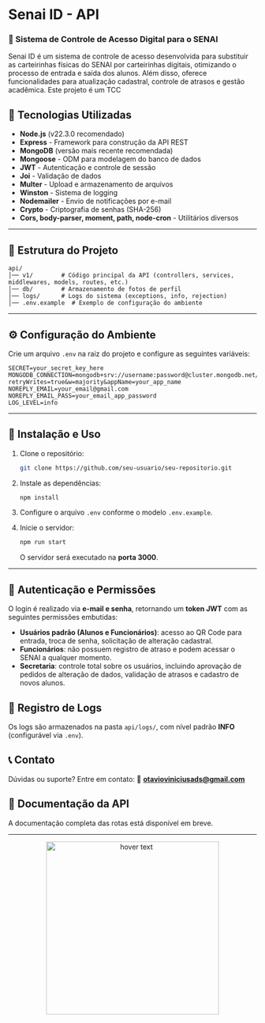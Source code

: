 # Senai ID - API

### 📌 Sistema de Controle de Acesso Digital para o SENAI

Senai ID é um sistema de controle de acesso desenvolvida para substituir as carteirinhas físicas do SENAI por carteirinhas digitais, otimizando o processo de entrada e saída dos alunos. Além disso, oferece funcionalidades para atualização cadastral, controle de atrasos e gestão acadêmica. Este projeto é um TCC

## 🚀 Tecnologias Utilizadas

- **Node.js** (v22.3.0 recomendado)
- **Express** - Framework para construção da API REST
- **MongoDB** (versão mais recente recomendada)
- **Mongoose** - ODM para modelagem do banco de dados
- **JWT** - Autenticação e controle de sessão
- **Joi** - Validação de dados
- **Multer** - Upload e armazenamento de arquivos
- **Winston** - Sistema de logging
- **Nodemailer** - Envio de notificações por e-mail
- **Crypto** - Criptografia de senhas (SHA-256)
- **Cors, body-parser, moment, path, node-cron** - Utilitários diversos

---

## 📂 Estrutura do Projeto

```
api/
│── v1/        # Código principal da API (controllers, services, middlewares, models, routes, etc.)
│── db/        # Armazenamento de fotos de perfil
│── logs/      # Logs do sistema (exceptions, info, rejection)
│── .env.example  # Exemplo de configuração do ambiente
```

---

## ⚙️ Configuração do Ambiente

Crie um arquivo `.env` na raiz do projeto e configure as seguintes variáveis:

```
SECRET=your_secret_key_here
MONGODB_CONNECTION=mongodb+srv://username:password@cluster.mongodb.net/database_name?retryWrites=true&w=majority&appName=your_app_name
NOREPLY_EMAIL=your_email@gmail.com
NOREPLY_EMAIL_PASS=your_email_app_password
LOG_LEVEL=info
```

---

## 📌 Instalação e Uso

1. Clone o repositório:
   ```bash
   git clone https://github.com/seu-usuario/seu-repositorio.git
   ```

2. Instale as dependências:
   ```bash
   npm install
   ```

3. Configure o arquivo `.env` conforme o modelo `.env.example`.

4. Inicie o servidor:
   ```bash
   npm run start
   ```
   O servidor será executado na **porta 3000**.

---

## 🔑 Autenticação e Permissões

O login é realizado via **e-mail e senha**, retornando um **token JWT** com as seguintes permissões embutidas:

- **Usuários padrão (Alunos e Funcionários)**: acesso ao QR Code para entrada, troca de senha, solicitação de alteração cadastral.
- **Funcionários**: não possuem registro de atraso e podem acessar o SENAI a qualquer momento.
- **Secretaria**: controle total sobre os usuários, incluindo aprovação de pedidos de alteração de dados, validação de atrasos e cadastro de novos alunos.



## 📜 Registro de Logs

Os logs são armazenados na pasta `api/logs/`, com nível padrão **INFO** (configurável via `.env`).



## 📞 Contato

Dúvidas ou suporte? Entre em contato:
📧 **otavioviniciusads@gmail.com**



## 📌 Documentação da API

A documentação completa das rotas está disponível em breve.

---

<p align="center">
  <img src="https://upload.wikimedia.org/wikipedia/commons/thumb/8/8c/SENAI_São_Paulo_logo.png/800px-SENAI_São_Paulo_logo.png" width="350" title="hover text">
</p>
